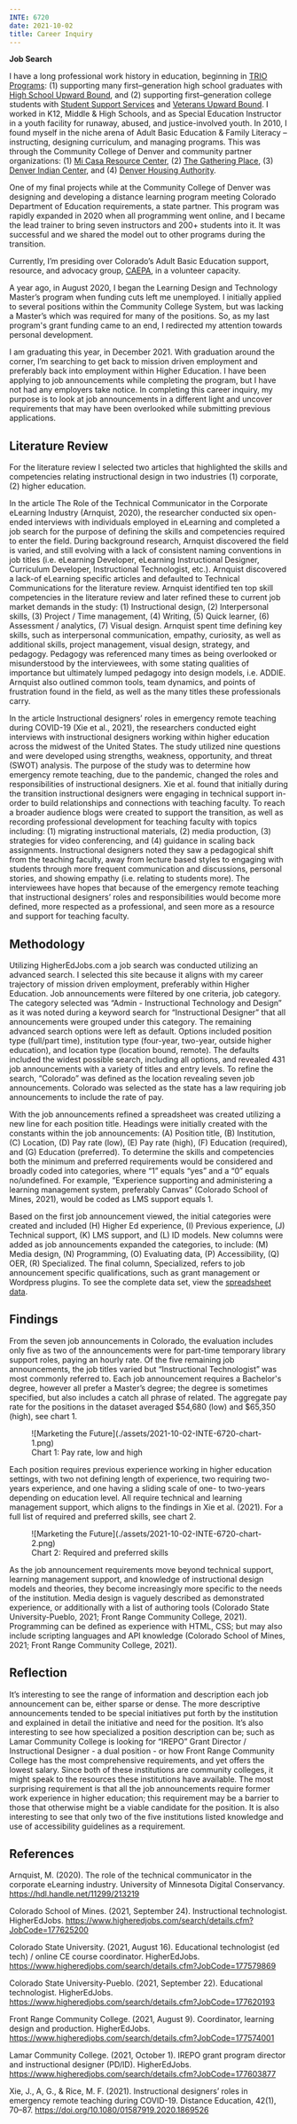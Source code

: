```yaml
---
INTE: 6720
date: 2021-10-02
title: Career Inquiry
---
```


**Job Search**

I have a long professional work history in education, beginning in [TRIO Programs](https://www2.ed.gov/about/offices/list/ope/trio/index.html): (1) supporting many first–generation high school graduates with [High School Upward Bound](https://www2.ed.gov/programs/trioupbound/index.html), and (2) supporting first–generation college students with [Student Support Services](https://www2.ed.gov/programs/triostudsupp/index.html) and [Veterans Upward Bound](https://www2.ed.gov/programs/triovub/index.html). I worked in K12, Middle & High Schools, and as Special Education Instructor in a youth facility for runaway, abused, and justice-involved youth. In 2010, I found myself in the niche arena of Adult Basic Education & Family Literacy – instructing, designing curriculum, and managing programs. This was through the Community College of Denver and community partner organizations: (1) [Mi Casa Resource Center](https://micasaresourcecenter.org/), (2) [The Gathering Place](https://tgpdenver.org/), (3) [Denver Indian Center](https://www.denverindiancenter.org/), and (4) [Denver Housing Authority](http://www.denverhousing.org/Pages/default.aspx).

One of my final projects while at the Community College of Denver was designing and developing a distance learning program meeting Colorado Department of Education requirements, a state partner. This program was rapidly expanded in 2020 when all programming went online, and I became the lead trainer to bring seven instructors and 200+ students into it. It was successful and we shared the model out to other programs during the transition.

Currently, I’m presiding over Colorado’s Adult Basic Education support, resource, and advocacy group, [CAEPA](https://www.caepa.org/), in a volunteer capacity.

A year ago, in August 2020, I began the Learning Design and Technology Master’s program when funding cuts left me unemployed. I initially applied to several positions within the Community College System, but was lacking a Master’s which was required for many of the positions. So, as my last program's grant funding came to an end, I redirected my attention towards personal development.

I am graduating this year, in December 2021. With graduation around the corner, I’m searching to get back to mission driven employment and preferably back into employment within Higher Education. I have been applying to job announcements while completing the program, but I have not had any employers take notice. In completing this career inquiry, my purpose is to look at job announcements in a different light and uncover requirements that may have been overlooked while submitting previous applications.

## Literature Review

For the literature review I selected two articles that highlighted the skills and competencies relating instructional design in two industries (1) corporate, (2) higher education.

In the article The Role of the Technical Communicator in the Corporate eLearning Industry (Arnquist, 2020), the researcher conducted six open-ended interviews with individuals employed in eLearning and completed a job search for the purpose of defining the skills and competencies required to enter the field. During background research, Arnquist discovered the field is varied, and still evolving with a lack of consistent naming conventions in job titles (i.e. eLearning Developer, eLearning Instructional Designer, Curriculum Developer, Instructional Technologist, etc.). Arnquist discovered a lack-of eLearning specific articles and defaulted to Technical Communications for the literature review. Arnquist identified ten top skill competencies in the literature review and later refined these to current job market demands in the study: (1) Instructional design, (2) Interpersonal skills, (3) Project / Time management, (4) Writing, (5) Quick learner, (6) Assessment / analytics, (7) Visual design. Arnquist spent time defining key skills, such as interpersonal communication, empathy, curiosity, as well as additional skills, project management, visual design, strategy, and pedagogy. Pedagogy was referenced many times as being overlooked or misunderstood by the interviewees, with some stating qualities of importance but ultimately lumped pedagogy into design models, i.e. ADDIE. Arnquist also outlined common tools, team dynamics, and points of frustration found in the field, as well as the many titles these professionals carry.

In the article Instructional designers’ roles in emergency remote teaching during COVID-19 (Xie et al., 2021), the researchers conducted eight interviews with instructional designers working within higher education across the midwest of the United States. The study utilized nine questions and were developed using strengths, weakness, opportunity, and threat (SWOT) analysis. The purpose of the study was to determine how emergency remote teaching, due to the pandemic, changed the roles and responsibilities of instructional designers. Xie et al. found that initially during the transition instructional designers were engaging in technical support in-order to build relationships and connections with teaching faculty. To reach a broader audience blogs were created to support the transition, as well as recording professional development for teaching faculty with topics including: (1) migrating instructional materials, (2) media production, (3) strategies for video conferencing, and (4) guidance in scaling back assignments. Instructional designers noted they saw a pedagogical shift from the teaching faculty, away from lecture based styles to engaging with students through more frequent communication and discussions, personal stories, and showing empathy (i.e. relating to students more). The interviewees have hopes that because of the emergency remote teaching that instructional designers’ roles and responsibilities would become more defined, more respected as a professional, and seen more as a resource and support for teaching faculty.

## Methodology

Utilizing HigherEdJobs.com a job search was conducted utilizing an advanced search. I selected this site because it aligns with my career trajectory of mission driven employment, preferably within Higher Education. Job announcements were filtered by one criteria, job category. The category selected was “Admin - Instructional Technology and Design” as it was noted during a keyword search for “Instructional Designer” that all announcements were grouped under this category. The remaining advanced search options were left as default. Options included position type (full/part time), institution type (four-year, two-year, outside higher education), and location type (location bound, remote). The defaults included the widest possible search, including all options, and revealed 431 job announcements with a variety of titles and entry levels. To refine the search, “Colorado” was defined as the location revealing seven job announcements. Colorado was selected as the state has a law requiring job announcements to include the rate of pay.

With the job announcements refined a spreadsheet was created utilizing a new line for each position title. Headings were initially created with the constants within the job announcements: (A) Position title, (B) Institution, (C) Location, (D) Pay rate (low), (E) Pay rate (high), (F) Education (required), and (G) Education (preferred). To determine the skills and competencies both the minimum and preferred requirements would be considered and broadly coded into categories, where “1” equals “yes” and a “0” equals no/undefined. For example, “Experience supporting and administering a learning management system, preferably Canvas” (Colorado School of Mines, 2021), would be coded as LMS support equals 1.

Based on the first job announcement viewed, the initial categories were created and included (H) Higher Ed experience, (I) Previous experience, (J) Technical support, (K) LMS support, and (L) ID models. New columns were added as job announcements expanded the categories, to include: (M) Media design, (N) Programming, (O) Evaluating data, (P) Accessibility, (Q) OER, (R) Specialized. The final column, Specialized, refers to job announcement specific qualifications, such as grant management or Wordpress plugins. To see the complete data set, view the [spreadsheet data](https://docs.google.com/spreadsheets/d/1ujzYTAESft3Tr17eSuYPM5RKAIgsw0EWMbXeua3f9_g).

## Findings

From the seven job announcements in Colorado, the evaluation includes only five as two of the announcements were for part-time temporary library support roles, paying an hourly rate. Of the five remaining job announcements, the job titles varied but “Instructional Technologist” was most commonly referred to. Each job announcement requires a Bachelor's degree, however all prefer a Master’s degree; the degree is sometimes specified, but also includes a catch all phrase of related. The aggregate pay rate for the positions in the dataset averaged $54,680 (low) and $65,350 (high), see chart 1.

<figure markdown>
  ![Marketing the Future](./assets/2021-10-02-INTE-6720-chart-1.png)
  <figcaption>Chart 1: Pay rate, low and high</figcaption>
</figure>

Each position requires previous experience working in higher education settings, with two not defining length of experience, two requiring two-years experience, and one having a sliding scale of one- to two-years depending on education level. All require technical and learning management support, which aligns to the findings in Xie et al. (2021). For a full list of required and preferred skills, see chart 2.

<figure markdown>
  ![Marketing the Future](./assets/2021-10-02-INTE-6720-chart-2.png)
  <figcaption>Chart 2: Required and preferred skills</figcaption>
</figure>


As the job announcement requirements move beyond technical support, learning management support, and knowledge of instructional design models and theories, they become increasingly more specific to the needs of the institution. Media design is vaguely described as demonstrated experience, or additionally with a list of authoring tools (Colorado State University-Pueblo, 2021; Front Range Community College, 2021). Programming can be defined as experience with HTML, CSS; but may also include scripting languages and API knowledge (Colorado School of Mines, 2021; Front Range Community College, 2021).

## Reflection

It’s interesting to see the range of information and description each job announcement can be, either sparse or dense. The more descriptive announcements tended to be special initiatives put forth by the institution and explained in detail the initiative and need for the position. It’s also interesting to see how specialized a position description can be; such as Lamar Community College is looking for “IREPO” Grant Director / Instructional Designer - a dual position - or how Front Range Community College has the most comprehensive requirements, and yet offers the lowest salary. Since both of these institutions are community colleges, it might speak to the resources these institutions have available. The most surprising requirement is that all the job announcements require former work experience in higher education; this requirement may be a barrier to those that otherwise might be a viable candidate for the position. It is also interesting to see that only two of the five institutions listed knowledge and use of accessibility guidelines as a requirement.

## References

Arnquist, M. (2020). The role of the technical communicator in the corporate eLearning industry. University of Minnesota Digital Conservancy. <https://hdl.handle.net/11299/213219>

Colorado School of Mines. (2021, September 24). Instructional technologist. HigherEdJobs. <https://www.higheredjobs.com/search/details.cfm?JobCode=177625200>

Colorado State University. (2021, August 16). Educational technologist (ed tech) / online CE course coordinator. HigherEdJobs. <https://www.higheredjobs.com/search/details.cfm?JobCode=177579869>

Colorado State University-Pueblo. (2021, September 22). Educational technologist. HigherEdJobs. <https://www.higheredjobs.com/search/details.cfm?JobCode=177620193>

Front Range Community College. (2021, August 9). Coordinator, learning design and production. HigherEdJobs. <https://www.higheredjobs.com/search/details.cfm?JobCode=177574001>

Lamar Community College. (2021, October 1). IREPO grant program director and instructional designer (PD/ID). HigherEdJobs. <https://www.higheredjobs.com/search/details.cfm?JobCode=177603877>

Xie, J., A, G., & Rice, M. F. (2021). Instructional designers’ roles in emergency remote teaching during COVID-19. Distance Education, 42(1), 70–87. <https://doi.org/10.1080/01587919.2020.1869526>
